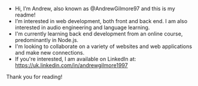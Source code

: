 - Hi, I’m Andrew, also known as @AndrewGilmore97 and this is my readme!
- I’m interested in web development, both front and back end. I am also interested in audio engineering and language learning.
- I'm currently learning back end development from an online course, predominantly in Node.js.
- I'm looking to collaborate on a variety of websites and web applications and make new connections.
- If you're interested, I am available on LinkedIn at: https://uk.linkedin.com/in/andrewgilmore1997

Thank you for reading!
